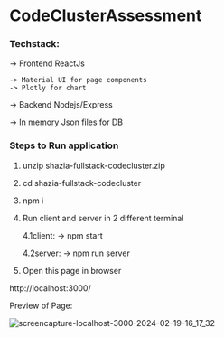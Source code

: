 # CodeClusterAssessment

### Techstack:

-> Frontend ReactJs

    -> Material UI for page components
    -> Plotly for chart
    
-> Backend Nodejs/Express

-> In memory Json files for DB

### Steps to Run application

1. unzip shazia-fullstack-codecluster.zip
2. cd shazia-fullstack-codecluster
3. npm i
4. Run client and server in 2 different terminal

    4.1client:
    -> npm start

    4.2server:
    -> npm run server

5. Open this page in browser
   
http://localhost:3000/


Preview of Page:

![screencapture-localhost-3000-2024-02-19-16_17_32](https://github.com/Subhadra-21/CodeClusterAssessment/assets/59275926/b14e3c09-7017-4e12-b417-e2638057b233)

